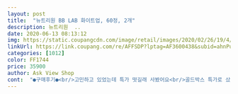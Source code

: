 ```yaml
---
layout: post 
title:  "뉴트리원 BB LAB 화이트업, 60정, 2개" 
description: 뉴트리원  ..
date: 2020-06-13 08:13:12 
img: https://static.coupangcdn.com/image/retail/images/2020/02/26/19/4/af0e98e9-1477-43c9-8d83-ca028f4598a5.jpg 
linkUrl: https://link.coupang.com/re/AFFSDP?lptag=AF3600438&subid=ahnPublicAsk&pageKey=1312912044&itemId=2330436084&vendorItemId=70326997357&traceid=V0-113-65d1cb8bebb6fd1b 
categories: [1012] 
color: FF1744 
price: 35900 
author: Ask View Shop 
cont:  "●구매후기●<br/>고민하고 있었는데 특가 떳길래 사봤어요<br/>골드박스 특가로 샀어요<br/>구입가격: ₩28,000<br/>기미,주근깨 완화는 모르겠고<br/>더 먹어보고 효과 없으면 재구매 안함.<br/><br/>두통이 들어있어서 꾸준히 먹어보려고요<br/>며칠안먹었는데 좋아지는것 같네요.<br/> 더먹어보구 후기 남길께요<br/>복용 2주째 이고<br/>서른 중반이 되니 기미랑 잡티가 눈가에 보여서 .<br/>.<br/>ㅠㅠ<br/>어제부터 먹기기작했어요!!<br/>어쩌나 하는중에 찾아보니 먹는 영양제가 있어서<br/>일시적이겠지만.<br/><br/>정가는 35,900 인가봐요<br/>진짜 먹고 안먹고의 차이가 커요<br/>첨에 두달 꾸준히 먹다가 안먹었는데 얼굴이 확실히 어둡더라구요.<br/>.<br/>주위에서도 얼굴 왜이리 칙칙하냐 그러고 그래서 다시 주문했어요 그러니까 다시 환해지네요.<br/>.<br/>;;<br/>피로는 좀 개선 되는것 같아요.<br/><br/>고민하고 있었는데 특가 떳길래 사봤어요<br/>골드박스 특가로 샀어요<br/>구입가격: ₩28,000<br/>기미,주근깨 완화는 모르겠고<br/>더 먹어보고 효과 없으면 재구매 안함.<br/><br/>두통이 들어있어서 꾸준히 먹어보려고요<br/>며칠안먹었는데 좋아지는것 같네요.<br/> 더먹어보구 후기 남길께요<br/>복용 2주째 이고<br/>서른 중반이 되니 기미랑 잡티가 눈가에 보여서 .<br/>.<br/>ㅠㅠ<br/>어제부터 먹기기작했어요!!<br/>어쩌나 하는중에 찾아보니 먹는 영양제가 있어서<br/>일시적이겠지만.<br/><br/>정가는 35,900 인가봐요<br/>진짜 먹고 안먹고의 차이가 커요<br/>첨에 두달 꾸준히 먹다가 안먹었는데 얼굴이 확실히 어둡더라구요.<br/>.<br/>주위에서도 얼굴 왜이리 칙칙하냐 그러고 그래서 다시 주문했어요 그러니까 다시 환해지네요.<br/>.<br/>;;<br/>피로는 좀 개선 되는것 같아요.<br/><br/>" 
---
```

